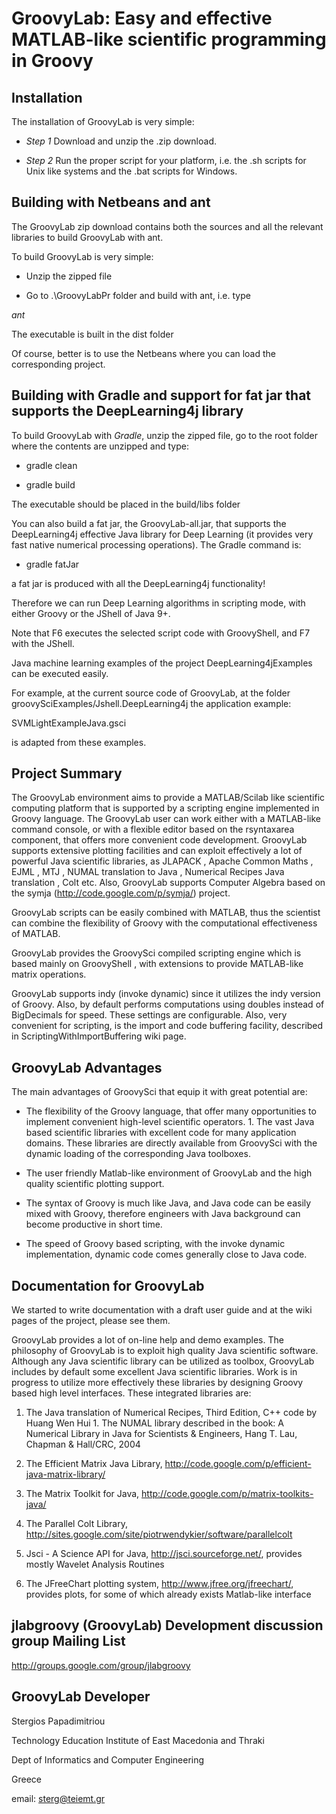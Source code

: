 # GroovyLab: Easy and effective MATLAB-like scientific programming in Groovy

## Installation

The installation of GroovyLab is very simple: 

  * *Step 1* Download and unzip the .zip download.
  
  * *Step 2* Run the proper script for your platform, i.e. the .sh scripts for Unix like systems and the .bat scripts for Windows. 


## Building with Netbeans and ant

The GroovyLab zip download contains both the sources and all the relevant libraries to build GroovyLab with ant.

To build GroovyLab is very simple:

 * Unzip the zipped file 
 
 * Go to .\GroovyLabPr folder and build with ant, i.e. type

*ant*

The executable is built in the dist folder

Of course, better is to use the Netbeans where you can load the corresponding project.



## Building with Gradle and support for fat jar that supports the DeepLearning4j library

To build GroovyLab with *Gradle*, unzip the zipped file, go to the root folder where the contents are unzipped and type: 

 * gradle clean 
 
 * gradle build
 
 
 The executable should be placed in the build/libs folder
 
 You can also build a fat jar, the GroovyLab-all.jar, that supports the DeepLearning4j effective Java library for Deep Learning (it provides very fast native numerical processing operations). The Gradle command is:
 
  * gradle fatJar



a fat jar is produced with all the DeepLearning4j functionality!

Therefore we can run Deep Learning algorithms in scripting mode,
with either Groovy or the JShell of Java 9+.

Note that F6 executes the selected script code with GroovyShell,
and F7 with the JShell.

Java machine learning examples of the project DeepLearning4jExamples can be executed easily. 

For example, at the current source code of GroovyLab, at the folder groovySciExamples/Jshell.DeepLearning4j the application example:

SVMLightExampleJava.gsci

is adapted from these examples.  
  
## Project Summary

The GroovyLab environment aims to provide a MATLAB/Scilab like scientific computing platform that is supported by a scripting engine implemented in Groovy language. The GroovyLab user can work either with a MATLAB-like command console, or with a flexible editor based on the rsyntaxarea  component, that offers more convenient code development. GroovyLab supports extensive plotting facilities and can exploit effectively a lot of powerful Java scientific libraries, as JLAPACK , Apache Common Maths , EJML , MTJ , NUMAL translation to Java , Numerical Recipes Java translation , Colt etc. Also, GroovyLab supports Computer Algebra based on the symja (http://code.google.com/p/symja/) project.

GroovyLab scripts can be easily combined with MATLAB, thus the scientist can combine the flexibility of Groovy with the computational effectiveness of MATLAB.

GroovyLab provides the GroovySci compiled scripting engine which is based mainly on GroovyShell , with extensions to provide MATLAB-like matrix operations.


GroovyLab supports indy (invoke dynamic) since it utilizes the indy version of Groovy. 
Also, by default performs computations using doubles instead of BigDecimals for speed. 
These settings are configurable. Also, very convenient for scripting, is the import and 
code buffering facility, described in ScriptingWithImportBuffering wiki page.


## GroovyLab Advantages

The main advantages of GroovySci that equip it with great potential are:

* The flexibility of the Groovy language, that offer many opportunities 
to implement convenient high-level scientific operators. 1. The vast Java based
scientific libraries with excellent code for many application domains. These libraries 
are directly available from GroovySci with the dynamic loading of the corresponding Java 
toolboxes.

* The user friendly Matlab-like environment of GroovyLab and the high quality 
scientific plotting support. 

* The syntax of Groovy is much like Java, and Java code can 
be easily mixed with Groovy, therefore engineers with Java background can become productive 
in short time. 

*  The speed of Groovy based scripting, with the invoke dynamic implementation, 
dynamic code comes generally close to Java code. 


## Documentation for GroovyLab

We started to write documentation with a draft user guide and at the wiki pages of the project, please see them.

GroovyLab provides a lot 
of on-line help and demo examples. The philosophy of GroovyLab is to exploit high quality 
Java scientific software. Although any Java scientific library can be utilized as toolbox,
GroovyLab includes by default some excellent Java scientific libraries. Work is in progress 
to utilize more effectively these libraries by designing Groovy based high level interfaces. 
These integrated libraries are: 

1. The Java translation of Numerical Recipes, Third Edition, 
C++ code by Huang Wen Hui 1. The NUMAL library described in the book: A Numerical Library in 
Java for Scientists & Engineers, Hang T. Lau, Chapman & Hall/CRC, 2004 

2. The Efficient Matrix 
Java Library, http://code.google.com/p/efficient-java-matrix-library/ 

3. The Matrix Toolkit for 
Java, http://code.google.com/p/matrix-toolkits-java/ 

4. The Parallel Colt Library, http://sites.google.com/site/piotrwendykier/software/parallelcolt 


5. Jsci - A Science API for Java, http://jsci.sourceforge.net/, provides mostly Wavelet Analysis Routines 

6. The JFreeChart plotting system, http://www.jfree.org/jfreechart/, provides plots, 
for some of which already exists Matlab-like interface 


## jlabgroovy (GroovyLab) Development discussion group Mailing List

http://groups.google.com/group/jlabgroovy

## GroovyLab Developer

Stergios Papadimitriou

Technology Education Institute
of East Macedonia and Thraki

Dept of Informatics 
and Computer Engineering

Greece

email: sterg@teiemt.gr
